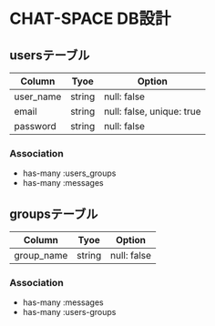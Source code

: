 # CHAT-SPACE DB設計
## usersテーブル
|Column|Tyoe|Option|
|------|----|------|
|user_name|string|null: false|
|email|string|null: false, unique: true|
|password|string|null: false|
### Association
- has-many :users_groups
- has-many :messages

## groupsテーブル
|Column|Tyoe|Option|
|------|----|------|
|group_name|string|null: false|
### Association
- has-many :messages
- has-many :users-groups
